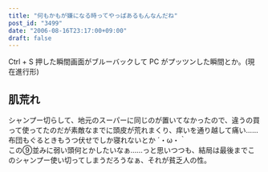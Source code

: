```yaml
---
title: "何もかもが嫌になる時ってやっぱあるもんなんだね"
post_id: "3499"
date: "2006-08-16T23:17:00+09:00"
draft: false
---
```


Ctrl + S 押した瞬間画面がブルーバックして PC がプッツンした瞬間とか。(現在進行形)

## 肌荒れ

シャンプー切らして、地元のスーパーに同じのが置いてなかったので、違うの買って使ってたのだが素敵なまでに頭皮が荒れまくり、痒いを通り越して痛い……布団もぐるときもうつ伏せでしか寝れないとか ´・ω・｀  
この⑨並みに弱い頭何とかしたいなぁ……っと思いつつも、結局は最後までこのシャンプー使い切ってしまうだろうなぁ、それが貧乏人の性。
